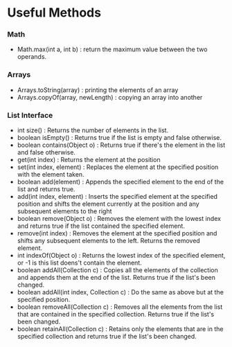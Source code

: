 # Useful Methods 

### Math
* Math.max(int a, int b) : return the maximum value between the two operands.

### Arrays
* Arrays.toString(array) : printing the elements of an array
* Arrays.copyOf(array, newLength) : copying an array into another

### List Interface
* int size() : Returns the number of elements in the list.
* boolean isEmpty() : Returns true if the list is empty and false otherwise.
* boolean contains(Object o) : Returns true if there's the element in the list and false otherwise.
* get(int index) : Returns the element at the position
* set(int index, element) : Replaces the element at the specified position with the element taken.
* boolean add(element) : Appends the specified element to the end of the list and returns true.
* add(int index, element) : Inserts the specified element at the specified position and shifts the element currently at the position and any subsequent elements to the right
* boolean remove(Object o) : Removes the element with the lowest index and returns true if the list contained the specified element.
* remove(int index) : Removes the element at the specified position and shifts any subsequent elements to the left. Returns the removed element.
* int indexOf(Object o) : Returns the lowest index of the specified element, or -1 is this list doens't contain the element.
* boolean addAll(Collection c) : Copies all the elements of the collection and appends them at the end of the list. Returns true if the list's been changed.
* boolean addAll(int index, Collection c) : Do the same as above but at the specified position.
* boolean removeAll(Collection c) : Removes all the elements from the list that are contained in the specified collection. Returns true if the list's been changed.
* boolean retainAll(Collection c) : Retains only the elements that are in the specified collection and returns true if the list's been changed.
